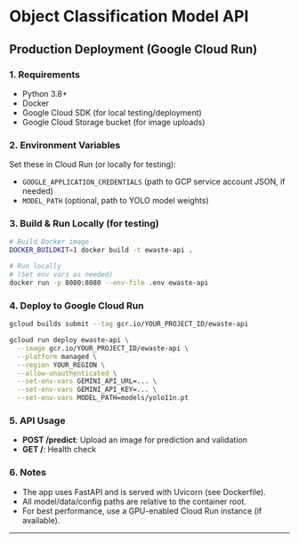 # Object Classification Model API

## Production Deployment (Google Cloud Run)

### 1. Requirements
- Python 3.8+
- Docker
- Google Cloud SDK (for local testing/deployment)
- Google Cloud Storage bucket (for image uploads)

### 2. Environment Variables
Set these in Cloud Run (or locally for testing):
- `GOOGLE_APPLICATION_CREDENTIALS` (path to GCP service account JSON, if needed)
- `MODEL_PATH` (optional, path to YOLO model weights)

### 3. Build & Run Locally (for testing)
```bash
# Build Docker image
DOCKER_BUILDKIT=1 docker build -t ewaste-api .

# Run locally
# (Set env vars as needed)
docker run -p 8080:8080 --env-file .env ewaste-api
```

### 4. Deploy to Google Cloud Run
```bash
gcloud builds submit --tag gcr.io/YOUR_PROJECT_ID/ewaste-api

gcloud run deploy ewaste-api \
  --image gcr.io/YOUR_PROJECT_ID/ewaste-api \
  --platform managed \
  --region YOUR_REGION \
  --allow-unauthenticated \
  --set-env-vars GEMINI_API_URL=... \
  --set-env-vars GEMINI_API_KEY=... \
  --set-env-vars MODEL_PATH=models/yolo11n.pt
```

### 5. API Usage
- **POST /predict**: Upload an image for prediction and validation
- **GET /**: Health check

### 6. Notes
- The app uses FastAPI and is served with Uvicorn (see Dockerfile).
- All model/data/config paths are relative to the container root.
- For best performance, use a GPU-enabled Cloud Run instance (if available).

---
